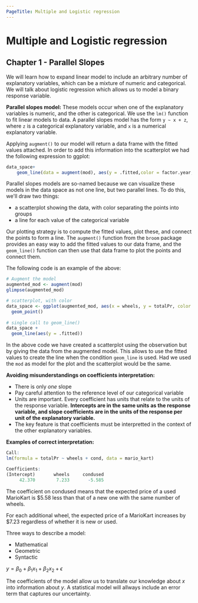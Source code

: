 ```yaml
---
PageTitle: Multiple and Logistic regression
---
```

# Multiple and Logistic regression
## Chapter 1 - Parallel Slopes
We will learn how to expand linear model to include an arbitrary number of explanatory variables, which can be a mixture of numeric and categorical. We will talk about logistic regression which allows us to model a binary response variable.

**Parallel slopes model:** These models occur when one of the explanatory variables is numeric, and the other is categorical. We use the `lm()` function to fit linear models to data. A parallel slopes model has the form `y ~ x + z`, where `z` is a categorical explanatory variable, and `x` is a numerical explanatory variable.

Applying `augment()` to our model will return a data frame with the fitted values attached. In order to add this information into the scatterplot we had the following expression to ggplot:

```R
data_space+
    geom_line(data = augment(mod), aes(y = .fitted,color = factor.year,))
```

Parallel slopes models are so-named because we can visualize these models in the data space as not one line, but two parallel lines. To do this, we'll draw two things:

* a scatterplot showing the data, with color separating the points into groups
* a line for each value of the categorical variable

Our plotting strategy is to compute the fitted values, plot these, and connect the points to form a line. The `augment()` function from the `broom` package provides an easy way to add the fitted values to our data frame, and the `geom_line()` function can then use that data frame to plot the points and connect them.

The following code is an example of the above:

```R
# Augment the model
augmented_mod <- augment(mod)
glimpse(augmented_mod)

# scatterplot, with color
data_space <- ggplot(augmented_mod, aes(x = wheels, y = totalPr, color = cond)) + 
  geom_point()
  
# single call to geom_line()
data_space + 
  geom_line(aes(y = .fitted))
```
In the above code we have created a scatterplot using the observation but by giving the data from the augmented model. This allows to use the fitted values to create the line when the condition `geom_line` is used. Had we used the `mod` as model for the plot and the scatterplot would be the same.

**Avoiding misunderstandings on coefficients interpretation:**

* There is only *one* slope
* Pay careful attention to the reference level of our categorical variable
* Units are important. Every coefficient has units that relate to the units of the response variable. **Intercepts are in the same units as the response variable, and slope coefficients are in the units of the response per unit of the explanatory variable.**
* The key feature is that coefficients must be interpretted in the context of the other explanatory variables.

**Examples of correct interpretation:**

```R
Call:
lm(formula = totalPr ~ wheels + cond, data = mario_kart)

Coefficients:
(Intercept)       wheels     condused  
     42.370        7.233       -5.585  
```


The coefficient on condused means that the expected price of a used MarioKart is $5.58 less than that of a new one with the same number of wheels.

For each additional wheel, the expected price of a MarioKart increases by $7.23 regardless of whether it is new or used.

Three ways to describe a model:
* Mathematical
* Geometric
* Syntactic

$y = \beta_{0}+ \beta_{1}x_{1}+\beta_{2}x_{2}+\epsilon$

The coefficients of the model allow us to translate our knowledge about $x$ into information about $y$. A statistical model will allways include an error term that captures our uncertainty.